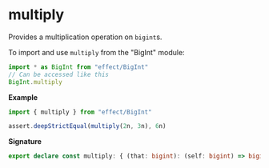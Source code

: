 # multiply

Provides a multiplication operation on `bigint`s.

To import and use `multiply` from the "BigInt" module:

```ts
import * as BigInt from "effect/BigInt"
// Can be accessed like this
BigInt.multiply
```

**Example**

```ts
import { multiply } from "effect/BigInt"

assert.deepStrictEqual(multiply(2n, 3n), 6n)
```

**Signature**

```ts
export declare const multiply: { (that: bigint): (self: bigint) => bigint; (self: bigint, that: bigint): bigint }
```
